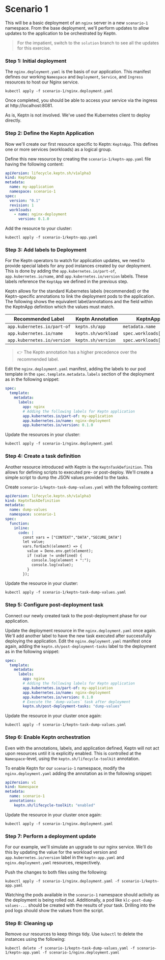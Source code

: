 # Scenario 1
This will be a basic deployment of an `nginx` server in a new `scenario-1` namespace.
From the base deployment, we'll perform updates to allow updates to the application to be orchestrated by Keptn.

> For the impatient, switch to the `solution` branch to see all the updates for this exercise.

### Step 1: Initial deployment
The `nginx.deployment.yaml` is the basis of our application.
This manifest defines our working `Namespace` and `Deployment`, `Service`, and `Ingress` resources to host our Nginx service.

```shell
kubectl apply -f scenario-1/nginx.deployment.yaml
```
Once completed, you should be able to access your service via the ingress at http://localhost:8081.

As is, Keptn is not involved. We've used the Kubernetes client to deploy directly.

### Step 2: Define the Keptn Application
Now we'll create our first resource specific to Keptn: `KeptnApp`. This defines one or more services (workloads) as a logical group.

Define this new resource by creating the `scenario-1/keptn-app.yaml` file having the following content:
```yaml
apiVersion: lifecycle.keptn.sh/v1alpha3
kind: KeptnApp
metadata:
  name: my-application
  namespace: scenario-1
spec:
  version: "0.1"
  revision: 1
  workloads:
    - name: nginx-deployment
      version: 0.1.0
```

Add the resource to your cluster:
```shell
kubectl apply -f scenario-1/keptn-app.yaml
```

### Step 3: Add labels to Deployment
For the Keptn operators to watch for application updates, we need to provide special labels for any pod instances created by our deployment.
This is done by adding the `app.kubernetes.io/part-of`, `app.kubernetes.io/name`, and `app.kubernetes.io/version` labels.
These labels reference the `KeptApp` we defined in the previous step. 

Keptn allows for the standard Kubernetes labels (recommended) or the Keptn-specific annotations to link the deployment pods to the application.
The following shows the equivalent label/annotations and the field within the KeptnApp definition which the values must match.

| Recommended Label           | Keptn Annotation    | KeptnApp field              |
|-----------------------------|---------------------|-----------------------------|
| `app.kubernetes.io/part-of` | `keptn.sh/app`      | `metadata.name`             |
| `app.kubernetes.io/name`    | `keptn.sh/workload` | `spec.workloads[i].name`    |
| `app.kubernetes.io/version` | `keptn.sh/version`  | `spec.workloads[i].version` |

> :point_right: The Keptn annotation has a higher precedence over the recommended label.

Edit the `nginx.deployment.yaml` manifest, adding the labels to our pod template in the `spec.template.metadata.labels` section of the deployment as in the following snippet:
```yaml
spec:
  template:
    metadata:
      labels:
        app: nginx
        # Adding the following labels for Keptn application
        app.kubernetes.io/part-of: my-application
        app.kubernetes.io/name: nginx-deployment
        app.kubernetes.io/version: 0.1.0
```

Update the resources in your cluster:
```shell
kubectl apply -f scenario-1/nginx.deployment.yaml
```

### Step 4: Create a task definition
Another resource introduced with Keptn is the `KeptnTaskDefinition`. This allows for defining scripts to executed pre- or post-deploy.
We'll create a simple script to dump the JSON values provided to the tasks.

Create `scenario-1/keptn-task-dump-values.yaml` with the following content:
```yaml
apiVersion: lifecycle.keptn.sh/v1alpha3
kind: KeptnTaskDefinition
metadata:
  name: dump-values
  namespace: scenario-1
spec:
  function:
    inline:
      code: |
        const vars = ["CONTEXT","DATA","SECURE_DATA"]
        let value;
        vars.forEach((element) => {
          value = Deno.env.get(element);
          if (value != undefined) {
            console.log(element + ":");
            console.log(value);
          }
        });
```

Update the resource in your cluster:
```shell
kubectl apply -f scenario-1/keptn-task-dump-values.yaml
```

### Step 5: Configure post-deployment task
Connect our newly created task to the post-deployment phase for our application.

Update the deployment resource in the `nginx.deployment.yaml` once again. We'll add another label to have the new task
executed after successfully deploying the application.
Edit the `nginx.deployment.yaml` manifest once again, adding the `keptn.sh/post-deployment-tasks` label to the deployment as in the following snippet:
```yaml
spec:
  template:
    metadata:
      labels:
        app: nginx
        # Adding the following labels for Keptn application
        app.kubernetes.io/part-of: my-application
        app.kubernetes.io/name: nginx-deployment
        app.kubernetes.io/version: 0.1.0
        # Execute the `dump-values` task after deployment
        keptn.sh/post-deployment-tasks: "dump-values"
```

Update the resource in your cluster once again:
```shell
kubectl apply -f scenario-1/keptn-task-dump-values.yaml
```

### Step 6: Enable Keptn orchestration
Even with the annotations, labels, and application defined, Keptn will not act upon resources until it is explicitly enabled.
This is controlled at the `Namespace`-level, using the `keptn.sh/lifecycle-toolkit` annotation.

To enable Keptn for our `scenario-1` namespace, modify the `nginx.deployment.yaml` adding the annotation as in the following snippet:
```yaml
apiVersion: v1
kind: Namespace
metadata:
  name: scenario-1
  annotations:
    keptn.sh/lifecycle-toolkit: "enabled"
```

Update the resource in your cluster once again:
```shell
kubectl apply -f scenario-1/nginx.deployment.yaml
```

### Step 7: Perform a deployment update
For our example, we'll simulate an upgrade to our nginx service. We'll do this by updating the value for the workload version
and `app.kubernetes.io/version` label in the `keptn-app.yaml` and `nginx.deployment.yaml` resources, respectively.

Push the changes to both files using the following:
```shell
kubectl apply -f scenario-1/nginx.deployment.yaml -f scenario-1/keptn-app.yaml 
```

Watching the pods available in the `scenario-1` namespace should activity as the deployment is being rolled out.
Additionally, a pod like `klc-post-dump-values-...` should be created with the results of your task. Drilling into 
the pod logs should show the values from the script.

### Step 8: Cleaning up
Remove our resources to keep things tidy. Use `kubectl` to delete the instances using the following:
```shell
kubectl delete -f scenario-1/keptn-task-dump-values.yaml -f scenario-1/keptn-app.yaml -f scenario-1/nginx.deployment.yaml
```

